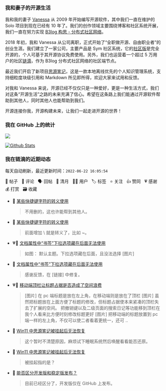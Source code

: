 ### 我和妻子的开源生活

我和我的妻子 [Vanessa](https://github.com/Vanessa219) 从 2009 年开始编写开源软件，其中我们一直在维护的 Solo 项目到现在已经有 10 年了。我们的创作领域主要围绕博客和社区系统开展，我们一直在努力实现 [B3log 构思 - 分布式社区网络](https://ld246.com/article/1546941897596)。

2018 年初，我和 Vanessa 从公司离职，正式开始了“全职做开源、自由职业者”的创业生涯。我们建立了一家公司，主要产品是 Sym 社区系统，它的[社区版](https://github.com/88250/symphony)是完全开源的，个人可基于其开源协议免费使用。另外，我们也运营着一个超过 5 万用户的社区[链滴](https://ld246.com)，作为 B3log 分布式社区网络的社区端节点。

最近我们开启了新项目[思源笔记](https://github.com/siyuan-note/siyuan)，这是一款本地离线优先的个人知识管理系统，支持细粒度块级引用和 Markdown 所见即所得，欢迎大家来试用和反馈。

对我和 Vanessa 来说，开源已经不仅仅只是一种爱好，更是一种生活方式，我们对这条“开源生活”之路的未来充满了信心。希望在这条路上我们能通过开源软件帮助到其他人，同时其他人也能帮助到我们。

开源连接你我，开源构建未来，让我们一起走进开源的世界！

### 我在 GitHub 上的统计

<a title="Hits" target="_blank" href="https://github.com/88250/88250"><img src="https://hits.b3log.org/88250/88250.svg"></a>

[![Github Stats](https://github-readme-stats.vercel.app/api?username=88250&theme=tokyonight&show_icons=true)](https://github.com/88250)

<!--events start -->

### 我在链滴的近期动态

每天自动刷新，最近更新时间：`2022-06-22 16:05:54`

📝 帖子 &nbsp; 💬 评论 &nbsp; 🗣 回帖 &nbsp; 🌙 清月 &nbsp; 👨‍💻 用户 &nbsp; 🏷️ 标签 &nbsp; ⭐️ 关注 &nbsp; 👍 赞同 &nbsp; 💗 感谢 &nbsp; 💰 打赏 &nbsp; 🗃 收藏

* 💬 [某些快捷键字符的转义使用](https://ld246.com/article/1655854321190/comment/1655866088127#comments)

  > 不用删的，这也许能帮到其他人。
* 💬 [某些快捷键字符的转义使用](https://ld246.com/article/1655854321190/comment/1655865232213#comments)

  > 前面增加 \ 就是转义了，比如 \~。
* 💗📝 [文档属性中“书签”下拉选项藏在后面无法使用](https://ld246.com/article/1655827249554)

  > 如图： 默认主题。下拉选项藏在后面，且没法选择 [图片]
* 💬 [文档属性中“书签”下拉选项藏在后面无法使用](https://ld246.com/article/1655827249554/comment/1655865018955#comments)

  > 感谢反馈，在 [链接] 中修复。
* 💗📝 [移动端顶栏让标题占据是否造成了空间浪费](https://ld246.com/article/1655800883064)

  > [图片] 在 pc 端标题是放在左上角，在移动端则是放在了顶栏 [图片] 虽然把标题放在上面方便了标题的修改，但标题占据使本来紧凑的顶栏失去了扩展的空间。 把撤销键以及二级页面的搜索日记等功能移到顶栏在我个人看来比方便时刻修改标题更好 [图片] 把移动端的标题放置到 pc 端一样的左上角，不仅可以使二者看着更统一，还可 ..
* 💬 [Win11 中思源笔记被挂起后无法恢复](https://ld246.com/article/1655796281485/comment/1655802204997#comments)

  > 这个暂时不清楚原因，麻烦试下睡眠系统然后唤醒看看能否还原。
* 💬 [Win11 中思源笔记被挂起后无法恢复](https://ld246.com/article/1655796281485/comment/1655799048961#comments)

  > 被挂起指的是？
* 💬 [能否区分开发版和稳定版发布？](https://ld246.com/article/1655782661506/comment/1655783933563#comments)

  > 目前已经区分了，开发版仅在 GitHub 上发布。


<!--events end -->
